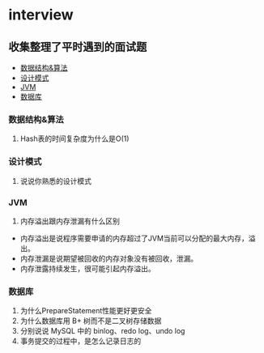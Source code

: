 # interview

## 收集整理了平时遇到的面试题

- [数据结构&算法](#数据结构&算法)
- [设计模式](#设计模式)
- [JVM](#JVM)
- [数据库](#数据库)


### 数据结构&算法
1. Hash表的时间复杂度为什么是O(1)

### 设计模式
1. 说说你熟悉的设计模式

### JVM
1. 内存溢出跟内存泄漏有什么区别
  - 内存溢出是说程序需要申请的内存超过了JVM当前可以分配的最大内存，溢出。
  - 内存泄漏是说期望被回收的内存对象没有被回收，泄漏。
  - 内存泄露持续发生，很可能引起内存溢出。

### 数据库
1. 为什么PrepareStatement性能更好更安全
2. 为什么数据库用 B+ 树而不是二叉树存储数据
3. 分别说说 MySQL 中的 binlog、redo log、undo log
4. 事务提交的过程中，是怎么记录日志的